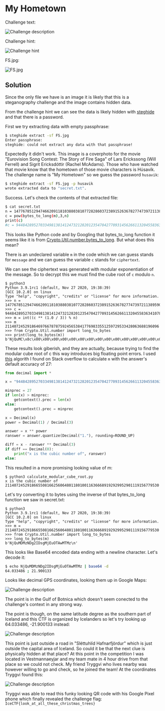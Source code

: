 # My Hometown

Challenge text:

![Challenge description](static/challenge.png)

Challenge hint:

![Challenge hint](static/hint.png)

FS.jpg:

![FS.jpg](static/FS.jpg)

## Solution

Since the only file we have is an image it is likely that this is a steganography challenge and the image contains hidden data.

From the challenge hint we can see the data is likely hidden with [steghide](http://steghide.sourceforge.net/) and that there is a password.

First we try extracting data with empty passphrase:

```bash
$ steghide extract -sf FS.jpg
Enter passphrase:
steghide: could not extract any data with that passphrase!
```

Expectedly it didn't work. This image is a coverphoto for the movie "Eurovision Song Contest: The Story of Fire Saga" of Lars Erickssong (Will Ferrell) and Sigrit Ericksdóttir (Rachel McAdams). Those who have watched that movie know that the hometown of those movie characters is Húsavík. The challenge name is "My Hometown" so we guess the password `husavik`:

```bash
$ steghide extract -sf FS.jpg -p husavik
wrote extracted data to "secret.txt".
```

Success. Let's check the contents of that extracted file:

```bash
$ cat secret.txt
n = 147767851294746620911810388038107728286037238915263678277473972113895902805449170503702649265216615588582242631818941986820754345835910513454492874669403644985033217666215892611622964797736512917384094418165479541796699940155391259232322549057354995706147434748297162590026274856168980580303832087722706212591
c = pow(bytes_to_long(m),3,n)
print(c)
#c = 9448428952703349813814124732128201235470427709314562661132045583634107826039850755974984357425820324294528489575044315496835923369563771423275254177827915965471584296119121991292477991098737327261754002177000
```

This looks like Python code and by Googling that bytes_to_long function it seems like it is from [Crypto.Util.number.bytes_to_long](https://www.kite.com/python/docs/Crypto.Util.number.bytes_to_long). But what does this mean?

There is an undeclared variable `m` in the code which we can guess stands for `message` and we can guess the variable `c` stands for `ciphertext`.

We can see the ciphertext was generated with modular exponentiation of the message. So to decrypt this we must find the cube root of `c` modulo `n`.

```
$ python3
Python 3.9.1rc1 (default, Nov 27 2020, 19:38:39)
[GCC 10.2.0] on linux
Type "help", "copyright", "credits" or "license" for more information.
>>> n = 147767851294746620911810388038107728286037238915263678277473972113895902805449170503702649265216615588582242631818941986820754345835910513454492874669403644985033217666215892611622964797736512917384094418165479541796699940155391259232322549057354995706147434748297162590026274856168980580303832087722706212591
>>> c = 9448428952703349813814124732128201235470427709314562661132045583634107826039850755974984357425820324294528489575044315496835923369563771423275254177827915965471584296119121991292477991098737327261754002177000
>>> m = int((c ** (1.0 / 3)) % n)
>>> m
2114072452918646976678787592456538417769833551259729533428063688196096
>>> from Crypto.Util.number import long_to_bytes
>>> print(long_to_bytes(m))
b'NjQuMC\x8c\x00\x00\x00\x00\x00\x00\x00\x00\x00\x00\x00\x00\x00\x00\x00\x00\x00\x00\x00\x00\x00\x00'
```

These results look giberish, and they are actually, because trying to find the modular cube root of c this way introduces big floating point errors. I used [this](https://stackoverflow.com/a/637321) algorith I found on Stack overflow to calculate `m` with the answer's default accuracy of 27:

```python
from decimal import *

x = "9448428952703349813814124732128201235470427709314562661132045583634107826039850755974984357425820324294528489575044315496835923369563771423275254177827915965471584296119121991292477991098737327261754002177000"

minprec = 27
if len(x) > minprec:
    getcontext().prec = len(x)
else:
    getcontext().prec = minprec

x = Decimal(x)
power = Decimal(1) / Decimal(3)

answer = x ** power
ranswer = answer.quantize(Decimal("1."), rounding=ROUND_UP)

diff = x - ranswer ** Decimal(3)
if diff == Decimal(0):
    print("x is the cubic number of", ranswer)
else:
```

This resulted in a more promising looking value of m:

```
$ python3 calculate_modular_cube_root.py
x is the cubic number of 2114072452918665508166256064801180100116366689192929952901119156779530
```

Let's try converting it to bytes using the inverse of that bytes_to_long function we saw in secret.txt:

```
$ python3
Python 3.9.1rc1 (default, Nov 27 2020, 19:38:39)
[GCC 10.2.0] on linux
Type "help", "copyright", "credits" or "license" for more information.
>>> m = 2114072452918665508166256064801180100116366689192929952901119156779530
>>> from Crypto.Util.number import long_to_bytes
>>> long_to_bytes(m)
b'NjQuMDMzNDg2IDsgMjEuOTAwMTMz\n'
```

This looks like Base64 encoded data ending with a newline character. Let's decode it:

```bash
$ echo NjQuMDMzNDg2IDsgMjEuOTAwMTMz | base64 -d
64.033486 ; 21.900133
```

Looks like decimal GPS coordinates, looking them up in Google Maps:

![Challenge description](static/gps_1.png)

The point is in the Gulf of Botnica which doesn't seem conected to the challenge's context in any strong way.

The point is though, on the same latitude degree as the southern part of Iceland and this CTF is organized by Icelanders so let's try looking up 64.033486, -21.900133 instead:

![Challenge description](static/gps_2.png)

This point is just outside a road in "Sléttuhlíd Hafnarfjördur" which is just outside the capital area of Iceland. So could it be that the next clue is physically hidden at that place? At this point in the competition I was located in Vestmannaeyjar and my team mate in 4 hour drive from that place so we could not check. My friend Tryggvi who lives nearby was however willing to go and check, so he joined the team! At the coordinates Tryggvi found this:

![Challenge description](static/qr_code.jpg)

Tryggvi was able to read this funky looking QR code with his Google Pixel phone which finally revealed the challenge flag: `IceCTF{look_at_all_these_christmas_trees}`
